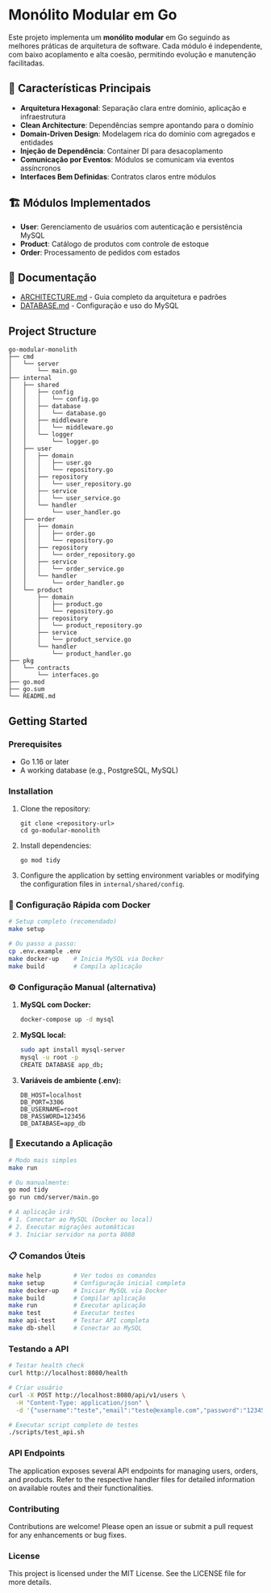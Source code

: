 # Monólito Modular em Go

Este projeto implementa um **monólito modular** em Go seguindo as melhores práticas de arquitetura de software. Cada módulo é independente, com baixo acoplamento e alta coesão, permitindo evolução e manutenção facilitadas.

## 🎯 Características Principais

- **Arquitetura Hexagonal**: Separação clara entre domínio, aplicação e infraestrutura
- **Clean Architecture**: Dependências sempre apontando para o domínio
- **Domain-Driven Design**: Modelagem rica do domínio com agregados e entidades
- **Injeção de Dependência**: Container DI para desacoplamento
- **Comunicação por Eventos**: Módulos se comunicam via eventos assíncronos
- **Interfaces Bem Definidas**: Contratos claros entre módulos

## 🏗️ Módulos Implementados

- **User**: Gerenciamento de usuários com autenticação e persistência MySQL
- **Product**: Catálogo de produtos com controle de estoque 
- **Order**: Processamento de pedidos com estados

## 📖 Documentação

- [ARCHITECTURE.md](./ARCHITECTURE.md) - Guia completo da arquitetura e padrões
- [DATABASE.md](./docs/DATABASE.md) - Configuração e uso do MySQL

## Project Structure

```
go-modular-monolith
├── cmd
│   └── server
│       └── main.go
├── internal
│   ├── shared
│   │   ├── config
│   │   │   └── config.go
│   │   ├── database
│   │   │   └── database.go
│   │   ├── middleware
│   │   │   └── middleware.go
│   │   └── logger
│   │       └── logger.go
│   ├── user
│   │   ├── domain
│   │   │   ├── user.go
│   │   │   └── repository.go
│   │   ├── repository
│   │   │   └── user_repository.go
│   │   ├── service
│   │   │   └── user_service.go
│   │   └── handler
│   │       └── user_handler.go
│   ├── order
│   │   ├── domain
│   │   │   ├── order.go
│   │   │   └── repository.go
│   │   ├── repository
│   │   │   └── order_repository.go
│   │   ├── service
│   │   │   └── order_service.go
│   │   └── handler
│   │       └── order_handler.go
│   └── product
│       ├── domain
│       │   ├── product.go
│       │   └── repository.go
│       ├── repository
│       │   └── product_repository.go
│       ├── service
│       │   └── product_service.go
│       └── handler
│           └── product_handler.go
├── pkg
│   └── contracts
│       └── interfaces.go
├── go.mod
├── go.sum
└── README.md
```

## Getting Started

### Prerequisites

- Go 1.16 or later
- A working database (e.g., PostgreSQL, MySQL)

### Installation

1. Clone the repository:
   ```
   git clone <repository-url>
   cd go-modular-monolith
   ```

2. Install dependencies:
   ```
   go mod tidy
   ```

3. Configure the application by setting environment variables or modifying the configuration files in `internal/shared/config`.

### 🐳 Configuração Rápida com Docker

```bash
# Setup completo (recomendado)
make setup

# Ou passo a passo:
cp .env.example .env
make docker-up    # Inicia MySQL via Docker
make build        # Compila aplicação
```

### ⚙️ Configuração Manual (alternativa)

1. **MySQL com Docker:**
   ```bash
   docker-compose up -d mysql
   ```

2. **MySQL local:**
   ```bash
   sudo apt install mysql-server
   mysql -u root -p
   CREATE DATABASE app_db;
   ```

3. **Variáveis de ambiente (.env):**
   ```
   DB_HOST=localhost
   DB_PORT=3306
   DB_USERNAME=root
   DB_PASSWORD=123456
   DB_DATABASE=app_db
   ```

### 🚀 Executando a Aplicação

```bash
# Modo mais simples
make run

# Ou manualmente:
go mod tidy
go run cmd/server/main.go

# A aplicação irá:
# 1. Conectar ao MySQL (Docker ou local)
# 2. Executar migrações automáticas  
# 3. Iniciar servidor na porta 8080
```

### 📋 Comandos Úteis

```bash
make help         # Ver todos os comandos
make setup        # Configuração inicial completa
make docker-up    # Iniciar MySQL via Docker
make build        # Compilar aplicação
make run          # Executar aplicação
make test         # Executar testes
make api-test     # Testar API completa
make db-shell     # Conectar ao MySQL
```

### Testando a API

```bash
# Testar health check
curl http://localhost:8080/health

# Criar usuário
curl -X POST http://localhost:8080/api/v1/users \
  -H "Content-Type: application/json" \
  -d '{"username":"teste","email":"teste@example.com","password":"123456"}'

# Executar script completo de testes
./scripts/test_api.sh
```

### API Endpoints

The application exposes several API endpoints for managing users, orders, and products. Refer to the respective handler files for detailed information on available routes and their functionalities.

### Contributing

Contributions are welcome! Please open an issue or submit a pull request for any enhancements or bug fixes.

### License

This project is licensed under the MIT License. See the LICENSE file for more details.